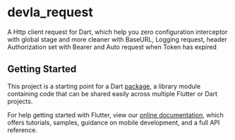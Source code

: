 # devla_request

A Http client request for Dart, which help you zero configuration interceptor with global stage and more cleaner with BaseURL, Logging request, header Authorization set with Bearer and Auto request when Token has expired

## Getting Started

This project is a starting point for a Dart
[package](https://flutter.dev/developing-packages/),
a library module containing code that can be shared easily across
multiple Flutter or Dart projects.

For help getting started with Flutter, view our 
[online documentation](https://flutter.dev/docs), which offers tutorials, 
samples, guidance on mobile development, and a full API reference.
